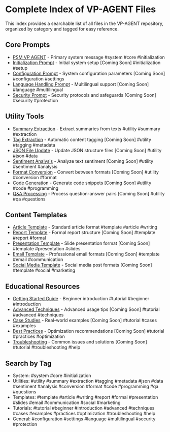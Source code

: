 # Complete Index of VP-AGENT Files

This index provides a searchable list of all files in the VP-AGENT repository, organized by category and tagged for easy reference.

## Core Prompts

- [PSM VP AGENT](./prompts/main/psm_vp_agent.md) - Primary system message #system #core #initialization
- [Initialization Prompt](./prompts/main/initialization.md) - Initial system setup [Coming Soon] #initialization #setup
- [Configuration Prompt](./prompts/main/configuration.md) - System configuration parameters [Coming Soon] #configuration #settings
- [Language Handling Prompt](./prompts/main/language_handling.md) - Multilingual support [Coming Soon] #language #multilingual
- [Security Prompt](./prompts/main/security.md) - Security protocols and safeguards [Coming Soon] #security #protection

## Utility Tools

- [Summary Extraction](./prompts/utilities/summary_extraction.md) - Extract summaries from texts #utility #summary #extraction
- [Tag Extraction](./prompts/utilities/tag_extraction.md) - Automatic content tagging [Coming Soon] #utility #tagging #metadata
- [JSON File Update](./prompts/utilities/json_update.md) - Update JSON structure files [Coming Soon] #utility #json #data
- [Sentiment Analysis](./prompts/utilities/sentiment_analysis.md) - Analyze text sentiment [Coming Soon] #utility #sentiment #analysis
- [Format Conversion](./prompts/utilities/format_conversion.md) - Convert between formats [Coming Soon] #utility #conversion #format
- [Code Generation](./prompts/utilities/code_generation.md) - Generate code snippets [Coming Soon] #utility #code #programming
- [Q&A Processing](./prompts/utilities/qa_processing.md) - Process question-answer pairs [Coming Soon] #utility #qa #questions

## Content Templates

- [Article Template](./templates/article.md) - Standard article format #template #article #writing
- [Report Template](./templates/report.md) - Formal report structure [Coming Soon] #template #report #formal
- [Presentation Template](./templates/presentation.md) - Slide presentation format [Coming Soon] #template #presentation #slides
- [Email Template](./templates/email.md) - Professional email formats [Coming Soon] #template #email #communication
- [Social Media Template](./templates/social_media.md) - Social media post formats [Coming Soon] #template #social #marketing

## Educational Resources

- [Getting Started Guide](./tutorials/getting_started.md) - Beginner introduction #tutorial #beginner #introduction
- [Advanced Techniques](./tutorials/advanced_techniques.md) - Advanced usage tips [Coming Soon] #tutorial #advanced #techniques
- [Case Studies](./tutorials/case_studies.md) - Real-world examples [Coming Soon] #tutorial #cases #examples
- [Best Practices](./tutorials/best_practices.md) - Optimization recommendations [Coming Soon] #tutorial #practices #optimization
- [Troubleshooting](./tutorials/troubleshooting.md) - Common issues and solutions [Coming Soon] #tutorial #troubleshooting #help

## Search by Tag

- System: #system #core #initialization
- Utilities: #utility #summary #extraction #tagging #metadata #json #data #sentiment #analysis #conversion #format #code #programming #qa #questions
- Templates: #template #article #writing #report #formal #presentation #slides #email #communication #social #marketing
- Tutorials: #tutorial #beginner #introduction #advanced #techniques #cases #examples #practices #optimization #troubleshooting #help
- General: #configuration #settings #language #multilingual #security #protection
